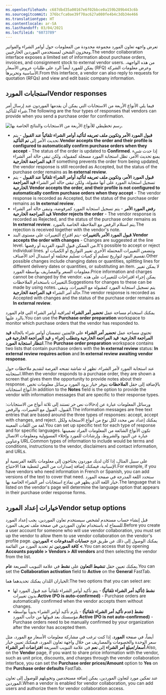 ```yaml
---
ms.openlocfilehash: c687dbd35a00167e6f02bbce0a159b289b443c6b
ms.sourcegitcommit: 376bcfca0ae39f70ac627a080fe4b4c3db34e466
ms.translationtype: HT
ms.contentlocale: ar-SA
ms.lasthandoff: 03/04/2021
ms.locfileid: "6073789"
---
```

<span data-ttu-id="840db-101">تعرض واجهه تعاون المورد مجموعة محدودة من المعلومات حول أوامر الشراء والفواتير ومخزون الشحن لمستخدمي الموردين الخارجيين.</span><span class="sxs-lookup"><span data-stu-id="840db-101">The vendor collaboration interface exposes a limited set of information about purchase orders, invoices, and consignment stock to external vendor users.</span></span> <span data-ttu-id="840db-102">من هذه الواجهة، يمكن للمورد أيضاً الرد على طلبات عروض الأسعار (RFQ) وعرض معلومات الشركة الأساسية وتحريرها.</span><span class="sxs-lookup"><span data-stu-id="840db-102">From this interface, a vendor can also reply to requests for quotation (RFQs) and view and edit basic company information.</span></span>

## <a name="vendor-responses"></a><span data-ttu-id="840db-103">استجابات المورد</span><span class="sxs-lookup"><span data-stu-id="840db-103">Vendor responses</span></span>

<span data-ttu-id="840db-104">فيما يلي الأنواع الأربعة من الاستجابات التي يمكن أن يقدمها الموردون عند إرسال أمر شراء للتأكيد.</span><span class="sxs-lookup"><span data-stu-id="840db-104">The following are the four types of responses that vendors can provide when you send a purchase order for confirmation.</span></span>

![رسم تخطيطي للأنواع الأربعة من الاستجابات والنتائج الخاصة بها.](../media/responses-and-results.png)


-   <span data-ttu-id="840db-106">**قبول المورد الأمر وتكوين ملف تعريفه لتأكيد أوامر الشراء تلقائياً عند القبول** - يتم تحديث الأمر إلى **تم التأكيد**.</span><span class="sxs-lookup"><span data-stu-id="840db-106">**Vendor accepts the order and their profile is configured to automatically confirm purchase orders when they accept** - The status of the order is updated to **Confirmed**.</span></span> <span data-ttu-id="840db-107">إذا حدث شيء يمنع تحديث الأمر، تظل استجابة المورد مسجلة كمقبولة، ولكن تبقى حالة أمر الشراء **قيد المراجعة الخارجية**.</span><span class="sxs-lookup"><span data-stu-id="840db-107">If something prevents the order from being updated, the vendor response is still recorded as Accepted, but the status of the purchase order remains as **In external review**.</span></span>
-   <span data-ttu-id="840db-108">**قبول المورد الأمر، وتكوين ملف تعريفه لتأكيد أوامر الشراء تلقائياً عند القبول** - يتم تسجيل استجابة المورد على أنها مقبولة، ولكن تبقى حالة أمر الشراء **قيد المراجعة الخارجية**.</span><span class="sxs-lookup"><span data-stu-id="840db-108">**Vendor accepts the order, and their profile is not configured to automatically confirm purchase orders when they accept** - The vendor response is recorded as Accepted, but the status of the purchase order remains as **In external review**.</span></span>
-   <span data-ttu-id="840db-109">**رفض المورد الأمر** - يتم تسجيل استجابة المورد كمرفوضة، وتبقى حالة أمر الشراء **قيد المراجعة الخارجية**.</span><span class="sxs-lookup"><span data-stu-id="840db-109">**Vendor rejects the order** - The vendor response is recorded as Rejected, and the status of the purchase order remains as **In external review**.</span></span> <span data-ttu-id="840db-110">يتم استلام الرفض مع الملاحظة الخاصة بالمورد.</span><span class="sxs-lookup"><span data-stu-id="840db-110">The rejection is received together with the vendor's note.</span></span>
-   <span data-ttu-id="840db-111">**قبول المورد الأمر بالتغييرات** -يتم اقتراح التغييرات على مستوى البند.</span><span class="sxs-lookup"><span data-stu-id="840db-111">**Vendor accepts the order with changes** - Changes are suggested at the line level.</span></span> <span data-ttu-id="840db-112">من الممكن قبول البنود الفردية أو رفضها.</span><span class="sxs-lookup"><span data-stu-id="840db-112">It's possible to accept or reject individual lines.</span></span> <span data-ttu-id="840db-113">وتتضمن التغييرات المحتملة الأخرى تغيير التواريخ أو الكميات أو تقسيم البنود لتواريخ تسليم أو كميات تسليم مختلفة أو استبدال أحد الأصناف.</span><span class="sxs-lookup"><span data-stu-id="840db-113">Other possible changes include changing dates or quantities, splitting lines for different delivery dates or quantities, or substituting an item.</span></span> <span data-ttu-id="840db-114">لا يمكن تغيير معلومات السعر والمصاريف بواسطة المورد.</span><span class="sxs-lookup"><span data-stu-id="840db-114">Price information and charges cannot be changed by the vendor.</span></span> <span data-ttu-id="840db-115">يمكن إجراء اقتراحات للتغييرات على هذه التغييرات باستخدام الملاحظات.</span><span class="sxs-lookup"><span data-stu-id="840db-115">Suggestions for changes to these can be made by using notes.</span></span> <span data-ttu-id="840db-116">يتم تسجيل استجابة المورد كمقبولة مع التغييرات، وتبقى حالة أمر الشراء **قيد المراجعة الخارجية**.</span><span class="sxs-lookup"><span data-stu-id="840db-116">The vendor response is recorded as Accepted with changes and the status of the purchase order remains as **In external review**.</span></span>

<span data-ttu-id="840db-117">يمكنك استخدام مساحة عمل **تحضير أمر الشراء** لمراقبة أوامر الشراء التي قام المورد بالرد عليها.</span><span class="sxs-lookup"><span data-stu-id="840db-117">You can use the **Purchase order preparation** workspace to monitor which purchase orders that the vendor has responded to.</span></span>

<span data-ttu-id="840db-118">تحتوي مساحة عمل **تحضير أمر الشراء** على قائمتين تتضمنان أوامر شراء بالحالة **قيد المراجعة الخارجية**: **قيد المراجعة الخارجية وتتطلب إجراء** و **قيد المراجعة الخارجية في انتظار استجابة المورد**.</span><span class="sxs-lookup"><span data-stu-id="840db-118">The **Purchase order preparation** workspace contains two lists that contain purchase orders with the **In external review** status: **In external review requires action** and **In external review awaiting vendor response**.</span></span>

<span data-ttu-id="840db-119">عند استجابة المورد لأمر الشراء، تظهر له شاشة تمنحه الفرصة لتقديم ملاحظات حول استجابته.</span><span class="sxs-lookup"><span data-stu-id="840db-119">When the vendor responds to a purchase order, they are shown a screen that gives them the opportunity to provide notes about their response.</span></span>
<span data-ttu-id="840db-120">بالإضافة إلى حقل **الملاحظات** يتوفر خيار يزود المورد برسائل معلومات تخص أنواع استجاباته.</span><span class="sxs-lookup"><span data-stu-id="840db-120">In addition to the **Notes** field is the option to provide the vendor with information messages that are specific to their response types.</span></span>

<span data-ttu-id="840db-121">ورسائل المعلومات عبارة عن إدخالات نص حر تستند إلى ثلاثة أنواع من الاستجابات: القبول، القبول مع التغييرات، والرفض.</span><span class="sxs-lookup"><span data-stu-id="840db-121">The information messages are free text entries that are based around the three types of responses: accept, accept with changes, and reject.</span></span> <span data-ttu-id="840db-122">يمكنك إعداد نص محدد لكل نوع من أنواع الاستجابة ولكل لغة من اللغات المعينة.</span><span class="sxs-lookup"><span data-stu-id="840db-122">You can set up specific text for each type of response and for specific languages.</span></span> <span data-ttu-id="840db-123">تكون الأنواع الشائعة من المعلومات المراد تضمينها عبارة عن البنود والشروط، وإرشادات للمورد وإخلاء المسؤولية ومعلومات الاتصال وعناوين URL.</span><span class="sxs-lookup"><span data-stu-id="840db-123">Common types of information to include would be terms and conditions, instructions to the vendor, disclaimers and contact information, and URLs.</span></span>

<span data-ttu-id="840db-124">على سبيل المثال، إذا كان لديك موردون يحتاجون إلى معلومات باللغة الفرنسية أو الإسبانية، فيمكنك إضافة إصدارات من النص لتغطية هذا الاحتياج.</span><span class="sxs-lookup"><span data-stu-id="840db-124">For example, if you have vendors who need information in French or Spanish, you can add versions of the text to cover that need.</span></span> <span data-ttu-id="840db-125">ستحدد اللغة المدرجة في صفحة المورد خيار اللغة الذي يظهر في نماذج استجابات أمر الشراء الخاصة بها.</span><span class="sxs-lookup"><span data-stu-id="840db-125">The language that is listed on the vendor's page will determine the language option that appears in their purchase order response forms.</span></span>

## <a name="vendor-setup-options"></a><span data-ttu-id="840db-126">خيارات إعداد المورد</span><span class="sxs-lookup"><span data-stu-id="840db-126">Vendor setup options</span></span>

<span data-ttu-id="840db-127">قبل إنشاء حساب مستخدم لشخص سيستخدم تعاون الموردين، يجب إعداد المورد للسماح له باستخدام تعاون الموردين في صفحة ملف تعريف المورد.</span><span class="sxs-lookup"><span data-stu-id="840db-127">Before you create a user account for someone who will use vendor collaboration, you must set up the vendor to allow them to use vendor collaboration on the vendor's profile page.</span></span> <span data-ttu-id="840db-128">يمكنك الوصول إلى ذلك عن طريق فتح **حسابات المدفوعات > الموردون > كافة الموردين** ثم تحديد المورد من القائمة.</span><span class="sxs-lookup"><span data-stu-id="840db-128">You can access that by opening **Accounts payable > Vendors > All vendors** and then selecting the vendor from the list.</span></span>

<span data-ttu-id="840db-129">يمكنك تعيين حقل **تنشيط التعاون** على **نشط** في علامة التبويب السريعة **عام**.</span><span class="sxs-lookup"><span data-stu-id="840db-129">You can set the **Collaboration activation** field to **Active** on the **General** FastTab.</span></span>

<span data-ttu-id="840db-130">الخياران اللذان يمكنك تحديدهما هما:</span><span class="sxs-lookup"><span data-stu-id="840db-130">The two options that you can select are:</span></span>

-   <span data-ttu-id="840db-131">**نشط (تأكيد أمر الشراء تلقائياً)** - يتم تأكيد أوامر الشراء تلقائياً عند قبول المورد لها بدون تغييرات.</span><span class="sxs-lookup"><span data-stu-id="840db-131">**Active (PO is auto-confirmed)** - Purchase orders are automatically confirmed when the vendor accepts them without changes.</span></span>
-   <span data-ttu-id="840db-132">**نشط (عدم تأكيد أمر الشراء تلقائياً)** - يلزم تأكيد أوامر الشراء يدوياً بواسطة مؤسستك بعد قبولها من جانب المورد.</span><span class="sxs-lookup"><span data-stu-id="840db-132">**Active (PO is not auto-confirmed)** - Purchase orders need to be manually confirmed by your organization after the vendor has accepted them.</span></span>

<span data-ttu-id="840db-133">أيضاً، في صفحة **المورد**، إذا كنت ترغب في مشاركة معلومات الأسعار مع المورد، مثل سعر الوحدة والخصومات والمصاريف من خلال واجهة تعاون المورد، فيمكنك تعيين خيار **أسعار/مبلغ أمر الشراء** إلى **نعم** في علامة التبويب السريعة **افتراضات أمر الشراء**.</span><span class="sxs-lookup"><span data-stu-id="840db-133">Also, on the **Vendor** page, if you want to share price information with the vendor, such as unit price, discounts, and charges through the vendor collaboration interface, you can set the **Purchase order prices/Amount** option to **Yes** on the **Purchase order defaults** FastTab.</span></span>

<span data-ttu-id="840db-134">عند تمكين مورد لتعاون الموردين، يمكن إضافة مستخدمين وتخويلهم للوصول إلى تعاون الموردين.</span><span class="sxs-lookup"><span data-stu-id="840db-134">When a vendor is enabled for vendor collaboration, you can add users and authorize them for vendor collaboration access.</span></span> 

